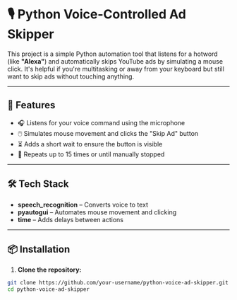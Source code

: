 # 🎙️ Python Voice-Controlled Ad Skipper

This project is a simple Python automation tool that listens for a hotword (like **"Alexa"**) and automatically skips YouTube ads by simulating a mouse click. It's helpful if you're multitasking or away from your keyboard but still want to skip ads without touching anything.

---

## 🚀 Features

- 🎧 Listens for your voice command using the microphone
- 🖱️ Simulates mouse movement and clicks the "Skip Ad" button
- ⏳ Adds a short wait to ensure the button is visible
- 🔁 Repeats up to 15 times or until manually stopped

---

## 🛠️ Tech Stack

- **speech_recognition** – Converts voice to text
- **pyautogui** – Automates mouse movement and clicking
- **time** – Adds delays between actions

---

## 📦 Installation

1. **Clone the repository:**

```bash
git clone https://github.com/your-username/python-voice-ad-skipper.git
cd python-voice-ad-skipper
